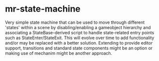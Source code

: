 # mr-state-machine

Very simple state machine that can be used to move through different 'states' within a scene by disabling/enabling a gameobject hierarchy and associating a StateBase-derived script to handle state-related entry points such as StateEnter/StateExit. This will evolve over time to add functionality and/or may be replaced with a better solution. Extending to provide editor support, transitions and standard state components might be an option or making use of mechanim might be another approach.

